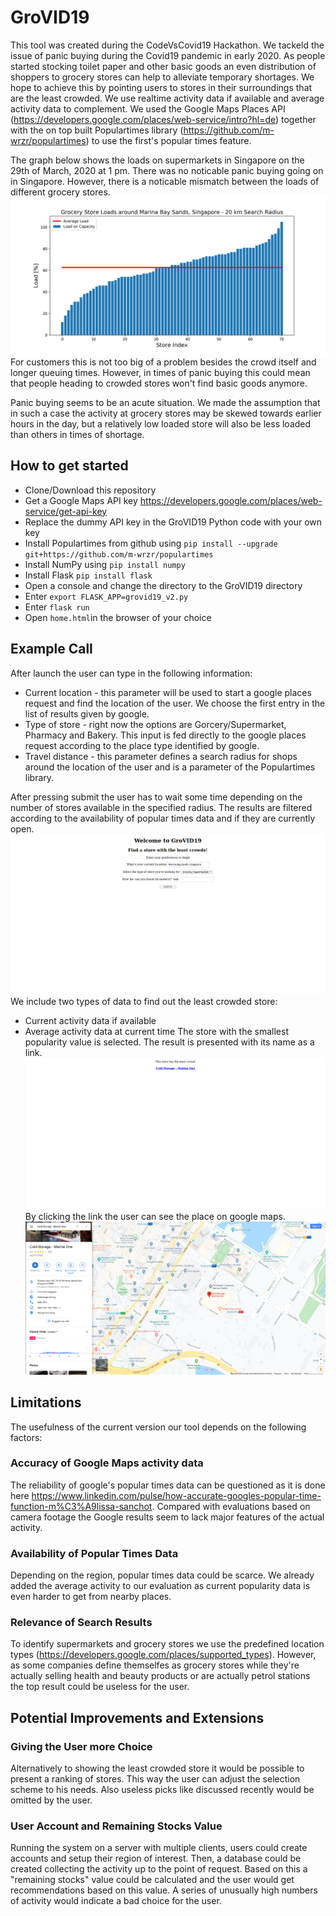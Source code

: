 # GroVID19
This tool was created during the CodeVsCovid19 Hackathon.
We tackeld the issue of panic buying during the Covid19 pandemic in early 2020. As people started stocking toilet paper and other basic goods an even distribution of shoppers to grocery stores can help to alleviate temporary shortages. We hope to achieve this by pointing users to stores in their surroundings that are the least crowded. We use realtime activity data if available and average activity data to complement. We used the Google Maps Places API (https://developers.google.com/places/web-service/intro?hl=de) together with the on top built Populartimes library (https://github.com/m-wrzr/populartimes) to use the first's popular times feature.

The graph below shows the loads on supermarkets in Singapore on the 29th of March, 2020 at 1 pm. There was no noticable panic buying going on in Singapore. However, there is a noticable mismatch between the loads of different grocery stores.
![Marina Graphic](/images/MarinaBaySands_Data.png)
For customers this is not too big of a problem besides the crowd itself and longer queuing times. However, in times of panic buying this could mean that people heading to crowded stores won't find basic goods anymore.

Panic buying seems to be an acute situation. We made the assumption that in such a case the activity at grocery stores may be skewed towards earlier hours in the day, but a relatively low loaded store will also be less loaded than others in times of shortage.

## How to get started
+ Clone/Download this repository
+ Get a Google Maps API key https://developers.google.com/places/web-service/get-api-key
+ Replace the dummy API key in the GroVID19 Python code with your own key
+ Install Populartimes from github using `pip install --upgrade git+https://github.com/m-wrzr/populartimes`
+ Install NumPy using `pip install numpy`
+ Install Flask `pip install flask`
+ Open a console and change the directory to the GroVID19 directory
+ Enter `export FLASK_APP=grovid19_v2.py`
+ Enter `flask run`
+ Open `home.html`in the browser of your choice
  
 ## Example Call
After launch the user can type in the following information:
+ Current location - this parameter will be used to start a google places request and find the location of the user. We choose the first entry in the list of results given by google.
+ Type of store - right now the options are Gorcery/Supermarket, Pharmacy and Bakery. This input is fed directly to the google places request according to the place type identified by google.
+ Travel distance - this parameter defines a search radius for shops around the location of the user and is a parameter of the Populartimes library. 

After pressing submit the user has to wait some time depending on the number of stores available in the specified radius. The results are filtered according to the availability of popular times data and if they are currently open.
![RequestScreen](/images/InitialRequest.png)
We include two types of data to find out the least crowded store:
+ Current activity data if available
+ Average activity data at current time
The store with the smallest popularity value is selected.
The result is presented with its name as a link. 
![ResultScreen](/images/Result.png)
By clicking the link the user can see the place on google maps.
![MapsResultScreen](/images/MapsResult.png)

 ## Limitations
 The usefulness of the current version our tool depends on the following factors:
 
 ### Accuracy of Google Maps activity data
 The reliability of google's popular times data can be questioned as it is done here https://www.linkedin.com/pulse/how-accurate-googles-popular-time-function-m%C3%A9lissa-sanchot. Compared with evaluations based on camera footage the Google results seem to lack major features of the actual activity.
 
 ### Availability of Popular Times Data
Depending on the region, popular times data could be scarce. We already added the average activity to our evaluation as current popularity data is even harder to get from nearby places.
 
 ### Relevance of Search Results
To identify supermarkets and grocery stores we use the predefined location types (https://developers.google.com/places/supported_types). However, as some companies define themselfes as grocery stores while they're actually selling health and beauty products or are actually petrol stations the top result could be useless for the user.

## Potential Improvements and Extensions
### Giving the User more Choice
Alternatively to showing the least crowded store it would be possible to present a ranking of stores. This way the user can adjust the selection scheme to his needs. Also useless picks like discussed recently would be omitted by the user.

### User Account and Remaining Stocks Value
Running the system on a server with multiple clients, users could create accounts and setup their region of interest.
Then, a database could be created collecting the activity up to the point of request. Based on this a "remaining stocks" value could be calculated and the user would get recommendations based on this value. A series of unusually high numbers of activity would indicate a bad choice for the user.

 
 
